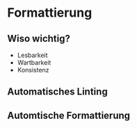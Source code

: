 # Formattierung

## Wiso wichtig?

- Lesbarkeit
- Wartbarkeit
- Konsistenz

## Automatisches Linting 

## Automtische Formattierung
